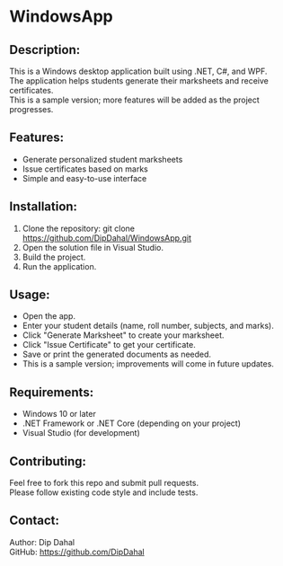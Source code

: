 WindowsApp
==========

Description:
------------
This is a Windows desktop application built using .NET, C#, and WPF.  
The application helps students generate their marksheets and receive certificates.  
This is a sample version; more features will be added as the project progresses.

Features:
---------
- Generate personalized student marksheets
- Issue certificates based on marks
- Simple and easy-to-use interface

Installation:
-------------
1. Clone the repository:
   git clone https://github.com/DipDahal/WindowsApp.git
2. Open the solution file in Visual Studio.
3. Build the project.
4. Run the application.

Usage:
------
- Open the app.
- Enter your student details (name, roll number, subjects, and marks).
- Click "Generate Marksheet" to create your marksheet.
- Click "Issue Certificate" to get your certificate.
- Save or print the generated documents as needed.
- This is a sample version; improvements will come in future updates.

Requirements:
-------------
- Windows 10 or later
- .NET Framework or .NET Core (depending on your project)
- Visual Studio (for development)

Contributing:
-------------
Feel free to fork this repo and submit pull requests.  
Please follow existing code style and include tests.

Contact:
--------
Author: Dip Dahal  
GitHub: https://github.com/DipDahal
